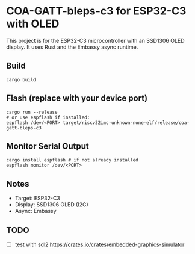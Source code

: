 # COA-GATT-bleps-c3 for ESP32-C3 with OLED

This project is for the ESP32-C3 microcontroller with an SSD1306 OLED display. It uses Rust and the Embassy async runtime.

## Build

```
cargo build
```

## Flash (replace <PORT> with your device port)

```
cargo run --release
# or use espflash if installed:
espflash /dev/<PORT> target/riscv32imc-unknown-none-elf/release/coa-gatt-bleps-c3
```

## Monitor Serial Output

```
cargo install espflash # if not already installed
espflash monitor /dev/<PORT>
```

## Notes
- Target: ESP32-C3
- Display: SSD1306 OLED (I2C)
- Async: Embassy

## TODO 
- [ ] test with sdl2 https://crates.io/crates/embedded-graphics-simulator
